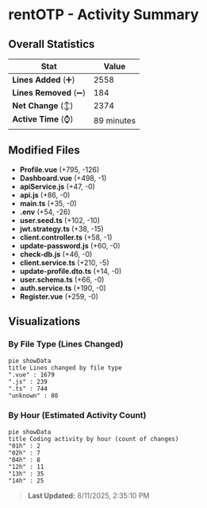 # rentOTP - Activity Summary 

## Overall Statistics

| Stat                   | Value                                                             |
| ---------------------- | ----------------------------------------------------------------- |
| **Lines Added** (➕)   | 2558                                          |
| **Lines Removed** (➖) | 184                                        |
| **Net Change** (↕)    | 2374                |
| **Active Time** (⌚)   | 89 minutes |


## Modified Files
- **Profile.vue** (+795, -126)
- **Dashboard.vue** (+498, -1)
- **apiService.js** (+47, -0)
- **api.js** (+86, -0)
- **main.ts** (+35, -0)
- **.env** (+54, -26)
- **user.seed.ts** (+102, -10)
- **jwt.strategy.ts** (+38, -15)
- **client.controller.ts** (+58, -1)
- **update-password.js** (+60, -0)
- **check-db.js** (+46, -0)
- **client.service.ts** (+210, -5)
- **update-profile.dto.ts** (+14, -0)
- **user.schema.ts** (+66, -0)
- **auth.service.ts** (+190, -0)
- **Register.vue** (+259, -0)

## Visualizations

### By File Type (Lines Changed)

```mermaid
pie showData
title Lines changed by file type
".vue" : 1679
".js" : 239
".ts" : 744
"unknown" : 80
```

### By Hour (Estimated Activity Count)

```mermaid
pie showData
title Coding activity by hour (count of changes)
"01h" : 2
"02h" : 7
"04h" : 8
"12h" : 11
"13h" : 35
"14h" : 25
```


> **Last Updated:** 8/11/2025, 2:35:10 PM